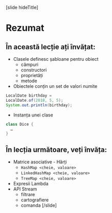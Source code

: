 [slide hideTitle]
# Rezumat

## În această lecție ați învățat:

- Clasele definesc șabloane pentru obiect
     - câmpuri
     - constructori
     - proprietăți
     - metode
- Obiectele conțin un set de valori numite
``` java
LocalDate birthday = 
LocalDate.of(2018, 5, 5);
System.out.println(birthday);
```

- Instanța unei clase

``` java
class Dice {
  …
}
```

## În lecția următoare, veți învăța:

- Matrice asociative - Hărți
     - `HashMap <cheie, valoare>`
     - `LinkedHashMap <cheie, valoare>`
     - `TreeMap <cheie, valoare>`
- Expresii Lambda
- API Stream
     - filtrare
     - cartografiere
     - comanda
[/slide]


